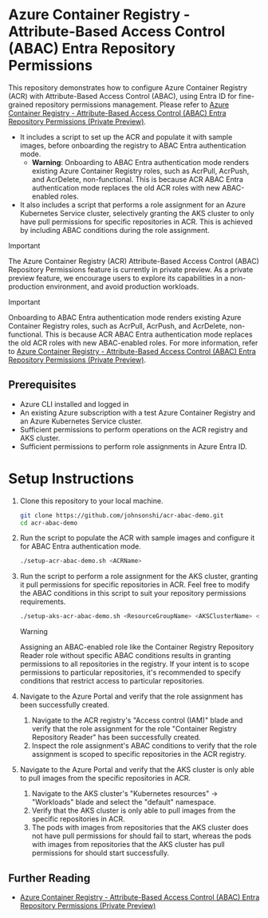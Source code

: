# Azure Container Registry - Attribute-Based Access Control (ABAC) Entra Repository Permissions

This repository demonstrates how to configure Azure Container Registry (ACR) with Attribute-Based Access Control (ABAC), using Entra ID for fine-grained repository permissions management. Please refer to [Azure Container Registry - Attribute-Based Access Control (ABAC) Entra Repository Permissions (Private Preview)](https://github.com/Azure/acr/tree/main/docs/preview/abac-repo-permissions).

* It includes a script to set up the ACR and populate it with sample images, before onboarding the registry to ABAC Entra authentication mode.
  * **Warning**: Onboarding to ABAC Entra authentication mode renders existing Azure Container Registry roles, such as AcrPull, AcrPush, and AcrDelete, non-functional. This is because ACR ABAC Entra authentication mode replaces the old ACR roles with new ABAC-enabled roles.
* It also includes a script that performs a role assignment for an Azure Kubernetes Service cluster, selectively granting the AKS cluster to only have pull permissions for specific repositories in ACR. This is achieved by including ABAC conditions during the role assignment.

> [!IMPORTANT]
> The Azure Container Registry (ACR) Attribute-Based Access Control (ABAC) Repository Permissions feature is currently in private preview. As a private preview feature, we encourage users to explore its capabilities in a non-production environment, and avoid production workloads.

> [!IMPORTANT]
> Onboarding to ABAC Entra authentication mode renders existing Azure Container Registry roles, such as AcrPull, AcrPush, and AcrDelete, non-functional. This is because ACR ABAC Entra authentication mode replaces the old ACR roles with new ABAC-enabled roles. For more information, refer to [Azure Container Registry - Attribute-Based Access Control (ABAC) Entra Repository Permissions (Private Preview)](https://github.com/Azure/acr/tree/main/docs/preview/abac-repo-permissions).

## Prerequisites

* Azure CLI installed and logged in
* An existing Azure subscription with a test Azure Container Registry and an Azure Kubernetes Service cluster.
* Sufficient permissions to perform operations on the ACR registry and AKS cluster.
* Sufficient permissions to perform role assignments in Azure Entra ID.

# Setup Instructions

1. Clone this repository to your local machine.

    ```bash
    git clone https://github.com/johnsonshi/acr-abac-demo.git
    cd acr-abac-demo
    ```

2. Run the script to populate the ACR with sample images and configure it for ABAC Entra authentication mode.

    ```bash
    ./setup-acr-abac-demo.sh <ACRName>
    ```

3. Run the script to perform a role assignment for the AKS cluster, granting it pull permissions for specific repositories in ACR. Feel free to modify the ABAC conditions in this script to suit your repository permissions requirements.

    ```bash
    ./setup-aks-acr-abac-demo.sh <ResourceGroupName> <AKSClusterName> <ACRName>
    ```

    > [!WARNING]
    > Assigning an ABAC-enabled role like the Container Registry Repository Reader role without specific ABAC conditions results in granting permissions to all repositories in the registry. If your intent is to scope permissions to particular repositories, it's recommended to specify conditions that restrict access to particular repositories.

4. Navigate to the Azure Portal and verify that the role assignment has been successfully created.

    1. Navigate to the ACR registry's "Access control (IAM)" blade and verify that the role assignment for the role "Container Registry Repository Reader" has been successfully created.
    2. Inspect the role assignment's ABAC conditions to verify that the role assignment is scoped to specific repositories in the ACR registry.

5. Navigate to the Azure Portal and verify that the AKS cluster is only able to pull images from the specific repositories in ACR.

    1. Navigate to the AKS cluster's "Kubernetes resources" -> "Workloads" blade and select the "default" namespace.
    2. Verify that the AKS cluster is only able to pull images from the specific repositories in ACR.
    3. The pods with images from repositories that the AKS cluster does not have pull permissions for should fail to start, whereas the pods with images from repositories that the AKS cluster has pull permissions for should start successfully.

## Further Reading

* [Azure Container Registry - Attribute-Based Access Control (ABAC) Entra Repository Permissions (Private Preview)](https://github.com/Azure/acr/tree/main/docs/preview/abac-repo-permissions)
